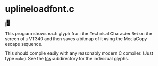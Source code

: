 # uplineloadfont.c

[![Technical Character Set glyphs)](char-tcs.gif)

This program shows each glyph from the Technical Character Set on the
screen of a VT340 and then saves a bitmap of it using the MediaCopy
escape sequence.

This should compile easily with any reasonably modern C compiler.
(Just type `make`). See the [tcs](tcs) subdirectory for the individual
glyphs. 
